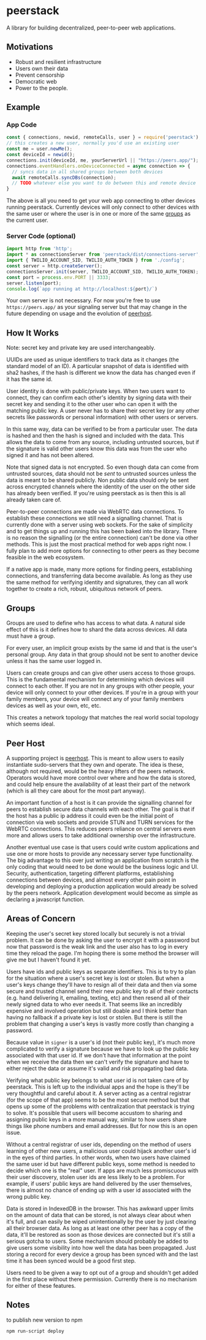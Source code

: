 # peerstack
A library for building decentralized, peer-to-peer web applications.

## Motivations

- Robust and resilient infrastructure
- Users own their data
- Prevent censorship
- Democratic web
- Power to the people.

## Example

### App Code
```javascript
const { connections, newid, remoteCalls, user } = require('peerstack');
// this creates a new user, normally you'd use an existing user
const me = user.newMe(); 
const deviceId = newid();
connections.init(deviceId, me, yourServerUrl || "https://peers.app/");
connections.eventHandlers.onDeviceConnected = async connection => {    
  // syncs data in all shared groups between both devices
  await remoteCalls.syncDBs(connection);
  // TODO whatever else you want to do between this and remote device
}
```

The above is all you need to get your web app connecting to other devices running peerstack.  Currently devices will only connect to other devices with the same user or where the user is in one or more of the same [groups](#groups) as the current user.


### Server Code (optional)
```javascript
import http from 'http';
import * as connectionsServer from 'peerstack/dist/connections-server';
import { TWILIO_ACCOUNT_SID, TWILIO_AUTH_TOKEN } from './config';
const server = http.createServer();
connectionsServer.init(server, TWILIO_ACCOUNT_SID, TWILIO_AUTH_TOKEN);
const port = process.env.PORT || 3333;
server.listen(port);
console.log(`app running at http://localhost:${port}/`)
```

Your own server is not necessary. For now you're free to use `https://peers.app/` as your signaling server but that may change in the future depending on usage and the evolution of [peerhost](#peer-host).

## How It Works

Note: secret key and private key are used interchangeably. 

UUIDs are used as unique identifiers to track data as it changes (the standard model of an ID).  A particular snapshot of data is identified with sha2 hashes, if the hash is different we know the data has changed even if it has the same id.

User identity is done with public/private keys.  When two users want to connect, they can confirm each other's identity by signing data with their secret key and sending it to the other user who can open it with the matching public key.  A user never has to share their secret key (or any other secrets like passwords or personal information) with other users or servers.

In this same way, data can be verified to be from a particular user.  The data is hashed and then the hash is signed and included with the data.  This allows the data to come from any source, including untrusted sources, but if the signature is valid other users know this data was from the user who signed it and has not been altered.

Note that signed data is not encrypted.  So even though data can come from untrusted sources, data should not be _sent_ to untrusted sources unless the data is meant to be shared publicly.  Non public data should only be sent across encrypted channels where the identity of the user on the other side has already been verified.  If you're using peerstack as is then this is all already taken care of.

Peer-to-peer connections are made via WebRTC data connections.  To establish these connections we still need a signalling channel.  That is currently done with a server using web sockets.  For the sake of simplicity and to get things up and running this has been baked into the library.  There is no reason the signalling (or the entire connection) can't be done via other methods.  This is just the most practical method for web apps right now.  I fully plan to add more options for connecting to other peers as they become feasible in the web ecosystem.

If a native app is made, many more options for finding peers, establishing connections, and transferring data become available.  As long as they use the same method for verifying identity and signatures, they can all work together to create a rich, robust, ubiquitous network of peers.

## Groups

Groups are used to define who has access to what data.  A natural side effect of this is it defines how to shard the data across devices. All data must have a group.

For every user, an implicit group exists by the same id and that is the user's personal group.  Any data in that group should not be sent to another device unless it has the same user logged in.  

Users can create groups and can give other users access to those groups.  This is the fundamental mechanism for determining which devices will connect to each other.  If you are not in any groups with other people, your device will only connect to your other devices.  If you're in a group with your family members, your device will connect any of your family members devices as well as your own, etc, etc.  

This creates a network topology that matches the real world social topology which seems ideal.

## Peer Host

A supporting project is [peerhost](https://github.com/mark-archer/peerhost).  This is meant to allow users to easily instantiate sudo-servers that they own and operate.  The idea is these, although not required, would be the heavy lifters of the peers network. Operators would have more control over where and how the data is stored, and could help ensure the availability of at least their part of the network (which is all they care about for the most part anyway).

An important function of a host is it can provide the signalling channel for peers to establish secure data channels with each other.  The goal is that if the host has a public ip address it could even be the initial point of connection via web sockets and provide STUN and TURN services for the WebRTC connections.  This reduces peers reliance on central servers even more and allows users to take additional ownership over the infrastructure.  

Another eventual use case is that users could write custom applications and use one or more hosts to provide any necessary server type functionality.  The big advantage to this over just writing an application from scratch is the only coding that would need to be done would be the business logic and UI.  Security, authentication, targeting different platforms, establishing connections between devices, and almost every other pain point in developing and deploying a production application would already be solved by the peers network.  Application development would become as simple as declaring a javascript function. 

## Areas of Concern

Keeping the user's secret key stored locally but securely is not a trivial problem.  It can be done by asking the user to encrypt it with a password but now that password is the weak link and the user also has to log in every time they reload the page.  I'm hoping there is some method the browser will give me but I haven't found it yet. 

Users have ids and public keys as separate identifiers.  This is to try to plan for the situation where a user's secret key is lost or stolen. But when a user's keys change they'll have to resign all of their data and then via some secure and trusted channel send their new public key to all of their contacts (e.g. hand delivering it, emailing, texting, etc) and then resend all of their newly signed data to who ever needs it.  That seems like an incredibly expensive and involved operation but still doable and I think better than having no fallback if a private key is lost or stolen.  But there is still the problem that changing a user's keys is vastly more costly than changing a password.

Because value in `signer` is a user's id (not their public key), it's much more complicated to verify a signature because we have to look up the public key associated with that user id.  If we don't have that information at the point when we receive the data then we can't verify the signature and have to either reject the data or assume it's valid and risk propagating bad data.

Verifying what public key belongs to what user id is not taken care of by peerstack.  This is left up to the individual apps and the hope is they'll be very thoughtful and careful about it.  A server acting as a central registrar (for the scope of that app) seems to be the most secure method but that opens up some of the problems with centralization that peerstack is trying to solve.  It's possible that users will become accustom to sharing and assigning public keys in a more manual way, similar to how users share things like phone numbers and email addresses.  But for now this is an open issue.

Without a central registrar of user ids, depending on the method of users learning of other new users, a malicious user could hijack another user's id in the eyes of third parties.  In other words, when two users have claimed the same user id but have different public keys, some method is needed to decide which one is the "real" user. If apps are much less promiscuous with their user discovery, stolen user ids are less likely to be a problem. For example, if users' public keys are hand delivered by the user themselves, there is almost no chance of ending up with a user id associated with the wrong public key. 

Data is stored in IndexedDB in the browser.  This has awkward upper limits on the amount of data that can be stored, is not always clear about when it's full, and can easily be wiped unintentionally by the user by just clearing all their browser data. As long as at least one other peer has a copy of the data, it'll be restored as soon as those devices are connected but it's still a serious gotcha to users.  Some mechanism should probably be added to give users some visibility into how well the data has been propagated.  Just storing a record for every device a group has been synced with and the last time it has been synced would be a good first step.

Users need to be given a way to opt out of a group and shouldn't get added in the first place without there permission.  Currently there is no mechanism for either of these features. 

## Notes
to publish new version to npm 

```
npm run-script deploy
```